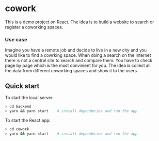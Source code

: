 # cowork

This is a demo project on React. The idea is to build a website to search or register a coworking spaces.

### Use case
Imagine you have a remote job and decide to live in a new city and you would like to find a cowrking space. When doing a search on the internet there is not a central site to search and compare them. You have to check page by page which is the most convinient for you. 
The idea is collect all the data from different coworking spaces and show it to the users. 


## Quick start
To start the local server:

```sh
> cd backend
> yarn && yarn start    # install dependecies and run the app 
```

To start the React app:

```sh
> cd cowork
> yarn && yarn start    # install dependecies and run the app 
```
